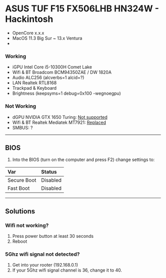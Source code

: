 # ASUS TUF F15 FX506LHB HN324W - Hackintosh

- OpenCore x.x.x
- MacOS 11.3 Big Sur ~ 13.x Ventura
- 
### Working
- iGPU Intel Core i5-10300H Comet Lake
- Wifi & BT Broadcom BCM94350ZAE / DW 1820A
- Audio ALC256 (alcverbs=1 alcid=?)
- LAN Realtek RTL8168
- Trackpad & Keyboard
- Brightness (keepsyms=1 debug=0x100 -wegnoegpu)

### Not Working
- dGPU NVIDIA GTX 1650 Turing: [Not supported](https://dortania.github.io/GPU-Buyers-Guide/modern-gpus/nvidia-gpu.html#native-nvidia-gpus)
- Wifi & BT Realtek Mediatek MT7921: [Replaced](https://dortania.github.io/Wireless-Buyers-Guide/unsupported.html#supported-chipsets)
- SMBUS: ?

---

## BIOS
1. Into the BIOS (turn on the computer and press F2) change settings to:
   
| Var   | Status |
|:---|:---|
| Secure Boot | Disabled|
| Fast Boot | Disabled |

---

## Solutions

### Wifi not working?
1. Press power button at least 30 seconds
2. Reboot

### 5Ghz wifi signal not detected?
1. Get into your rooter (192.168.0.1)
2. If your 5Ghz wifi signal channel is 36, change it to 40.

